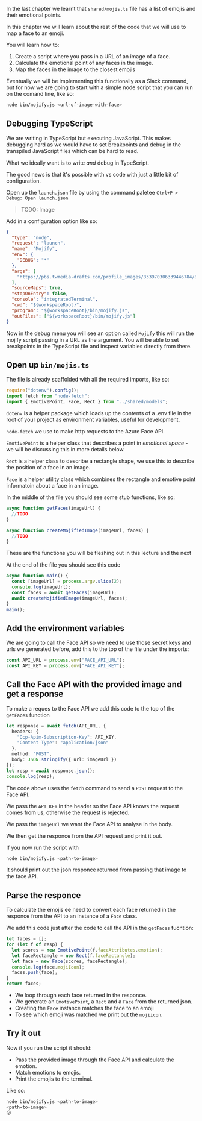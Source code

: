 In the last chapter we learnt that `shared/mojis.ts` file has a list of emojis and their emotional points.

In this chapter we will learn about the rest of the code that we will use to map a face to an emoji.

You will learn how to:

1. Create a script where you pass in a URL of an image of a face.
2. Calculate the emotional point of any faces in the image.
3. Map the faces in the image to the closest emojis

Eventually we will be implementing this functionally as a Slack command, but for now we are going to start with a simple node script that you can run on the comand line, like so:

```bash
node bin/mojify.js <url-of-image-with-face>
```

## Debugging TypeScript

We are writing in TypeScript but executing JavaScript. This makes debugging hard as we would have to set breakpoints and debug in the transpiled JavaScript files which can be hard to read.

What we ideally want is to write _and_ debug in TypeScript.

The good news is that it's possible with vs code with just a little bit of configuration.

Open up the `launch.json` file by using the command paletee `Ctrl+P > Debug: Open launch.json`

> TODO: Image

Add in a configuration option like so:

```json
{
  "type": "node",
  "request": "launch",
  "name": "Mojify",
  "env": {
    "DEBUG": "*"
  },
  "args": [
    "https://pbs.twmedia-drafts.com/profile_images/833970306339446784/83MO53R9_400x400.jpg"
  ],
  "sourceMaps": true,
  "stopOnEntry": false,
  "console": "integratedTerminal",
  "cwd": "${workspaceRoot}",
  "program": "${workspaceRoot}/bin/mojify.js",
  "outFiles": ["${workspaceRoot}/bin/mojify.js"]
}
```

Now in the debug menu you will see an option called `Mojify` this will run the mojify script passing in a URL as the argument. You will be able to set breakpoints in the TypeScript file and inspect variables directly from there.

## Open up `bin/mojis.ts`

The file is already scaffolded with all the required imports, like so:

```typescript
require("dotenv").config();
import fetch from "node-fetch";
import { EmotivePoint, Face, Rect } from "../shared/models";
```

`dotenv` is a helper package which loads up the contents of a .env file in the root of your project as environment variables, useful for development.

`node-fetch` we use to make http requests to the Azure Face API.

`EmotivePoint` is a helper class that describes a point in _emotional space_ - we will be discussing this in more details below.

`Rect` is a helper class to describe a rectangle shape, we use this to describe the position of a face in an image.

`Face` is a helper utility class which combines the rectangle and emotive point informatoin about a face in an image.

In the middle of the file you should see some stub functions, like so:

```typescript
async function getFaces(imageUrl) {
  //TODO
}

async function createMojifiedImage(imageUrl, faces) {
  //TODO
}
```

These are the functions you will be fleshing out in this lecture and the next

At the end of the file you should see this code

```typescript
async function main() {
  const [imageUrl] = process.argv.slice(2);
  console.log(imageUrl);
  const faces = await getFaces(imageUrl);
  await createMojifiedImage(imageUrl, faces);
}
main();
```

## Add the environment variables

We are going to call the Face API so we need to use those secret keys and urls we generated before, add this to the top of the file under the imports:

```typescript
const API_URL = process.env["FACE_API_URL"];
const API_KEY = process.env["FACE_API_KEY"];
```

## Call the Face API with the provided image and get a response

To make a reques to the Face API we add this code to the top of the `getFaces` function

```typescript
let response = await fetch(API_URL, {
  headers: {
    "Ocp-Apim-Subscription-Key": API_KEY,
    "Content-Type": "application/json"
  },
  method: "POST",
  body: JSON.stringify({ url: imageUrl })
});
let resp = await response.json();
console.log(resp);
```

The code above uses the `fetch` command to send a `POST` request to the Face API.

We pass the `API_KEY` in the header so the Face API knows the request comes from us, otherwise the request is rejected.

We pass the `imageUrl` we want the Face API to analyse in the body.

We then get the responce from the API request and print it out.

If you now run the script with

```bash
node bin/mojify.js <path-to-image>
```

It should print out the json responce returned from passing that image to the face API.

## Parse the responce

To calculate the emojis ee need to convert each face returned in the responce from the API to an instance of a `Face` class.

We add this code just after the code to call the API in the `getFaces` fucntion:

```typescript
let faces = [];
for (let f of resp) {
  let scores = new EmotivePoint(f.faceAttributes.emotion);
  let faceRectangle = new Rect(f.faceRectangle);
  let face = new Face(scores, faceRectangle);
  console.log(face.mojiIcon);
  faces.push(face);
}
return faces;
```

- We loop through each face returned in the responce.
- We generate an `EmotivePoint`, a `Rect` and a `Face` from the returned json.
- Creating the `Face` instance matches the face to an emoji
- To see which emoji was matched we print out the `mojiicon`.

## Try it out

Now if you run the script it should:

- Pass the provided image through the Face API and calculate the emotion.
- Match emotions to emojis.
- Print the emojis to the terminal.

Like so:

```bash
node bin/mojify.js <path-to-image>
<path-to-image>
😕
```
